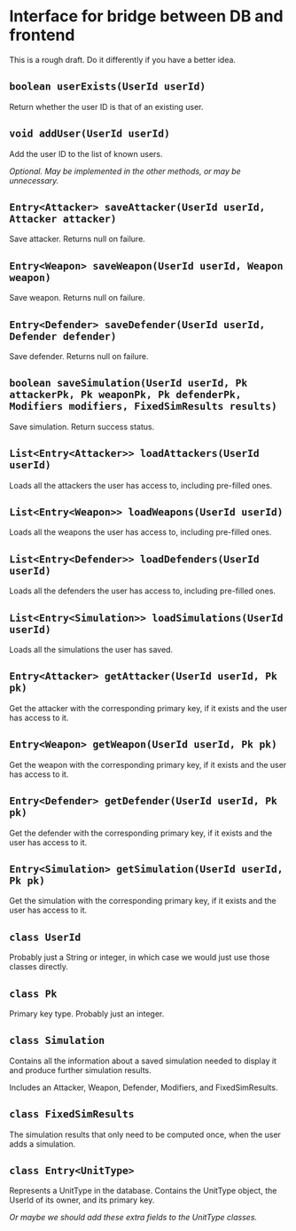 # Interface for bridge between DB and frontend

This is a rough draft.
Do it differently if you have a better idea.


## `boolean userExists(UserId userId)`

Return whether the user ID is that of an existing user.

## `void addUser(UserId userId)`

Add the user ID to the list of known users.

*Optional.*
*May be implemented in the other methods, or may be unnecessary.*

## `Entry<Attacker> saveAttacker(UserId userId, Attacker attacker)`

Save attacker.
Returns null on failure.

## `Entry<Weapon> saveWeapon(UserId userId, Weapon weapon)`

Save weapon.
Returns null on failure.

## `Entry<Defender> saveDefender(UserId userId, Defender defender)`

Save defender.
Returns null on failure.

## `boolean saveSimulation(UserId userId, Pk attackerPk, Pk weaponPk, Pk defenderPk, Modifiers modifiers, FixedSimResults results)`

Save simulation.
Return success status.

## `List<Entry<Attacker>> loadAttackers(UserId userId)`

Loads all the attackers the user has access to, including pre-filled
ones.

## `List<Entry<Weapon>> loadWeapons(UserId userId)`

Loads all the weapons the user has access to, including pre-filled ones.

## `List<Entry<Defender>> loadDefenders(UserId userId)`

Loads all the defenders the user has access to, including pre-filled
ones.

## `List<Entry<Simulation>> loadSimulations(UserId userId)`

Loads all the simulations the user has saved.

## `Entry<Attacker> getAttacker(UserId userId, Pk pk)`

Get the attacker with the corresponding primary key, if it exists and
the user has access to it.

## `Entry<Weapon> getWeapon(UserId userId, Pk pk)`

Get the weapon with the corresponding primary key, if it exists and
the user has access to it.

## `Entry<Defender> getDefender(UserId userId, Pk pk)`

Get the defender with the corresponding primary key, if it exists and
the user has access to it.

## `Entry<Simulation> getSimulation(UserId userId, Pk pk)`

Get the simulation with the corresponding primary key, if it exists and
the user has access to it.

## `class UserId`

Probably just a String or integer, in which case we would just use those
classes directly.

## `class Pk`

Primary key type.
Probably just an integer.

## `class Simulation`

Contains all the information about a saved simulation needed to display
it and produce further simulation results.

Includes an Attacker, Weapon, Defender, Modifiers, and FixedSimResults.

## `class FixedSimResults`

The simulation results that only need to be computed once, when the user
adds a simulation.

## `class Entry<UnitType>`

Represents a UnitType in the database.
Contains the UnitType object, the UserId of its owner, and its primary
key.

*Or maybe we should add these extra fields to the UnitType classes.*
